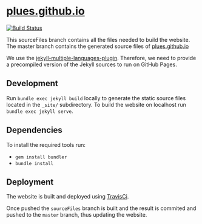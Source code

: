 # [plues.github.io](https://plues.github.io)

[![Build Status](https://travis-ci.org/plues/plues.github.io.svg?branch=sourceFiles)](https://travis-ci.org/plues/plues.github.io)

This sourceFiles branch contains all the files needed to build the website.
The master branch contains the generated source files of
[plues.github.io](https://plues.github.io)

We use the [jekyll-multiple-languages-plugin](https://github.com/Anthony-Gaudino/jekyll-multiple-languages-plugin).
Therefore, we need to provide a precompiled version of the Jekyll sources to run on GitHub Pages.


## Development

Run `bundle exec jekyll build` locally to generate the static source files located in the `_site/` subdirectory.
To build the website on localhost run `bundle exec jekyll serve`.

## Dependencies

To install the required tools run:

* `gem install bundler`
* `bundle install`

## Deployment

The website is built and deployed using
[TravisCi](https://travis-ci.org/plues/plues.github.io).

Once pushed the `sourceFiles` branch is built and the result is commited and
pushed to the `master` branch, thus updating the website.
